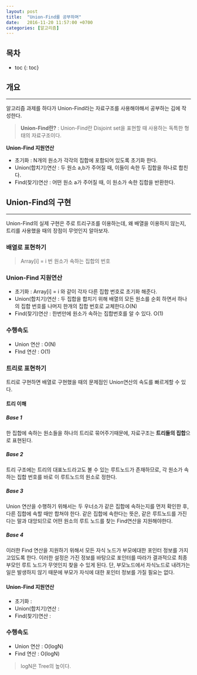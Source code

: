 ```yaml
---
layout: post
title:  "Union-Find를 공부하며"
date:   2016-11-20 11:57:00 +0700
categories: [알고리즘]
---
```

## 목차

* toc
{: toc}

## 개요
---
알고리즘 과제를 하다가 Union-Find라는 자료구조를 사용해야해서 공부하는 김에 작성한다.

>**Union-Find란?** : 
Union-Find란 Disjoint set을 표현할 때 사용하는 독특한 형태의 자료구조이다.

**Union-Find 지원연산**

- 초기화 : N개의 원소가 각각의 집합에 포함되어 있도록 초기화 한다.
- Union(합치기)연산 : 두 원소 a,b가 주어질 때, 이들이 속한 두 집합을 하나로 합친다.
- Find(찾기)연산 : 어떤 원소 a가 주어질 때, 이 원소가 속한 집합을 반환한다.

## Union-Find의 구현
---
Union-Find의 실제 구현은 주로 트리구조를 이용하는데, 왜 배열을 이용하지 않는지, 트리를 사용했을 때의 장점이 무엇인지 알아보자.

### 배열로 표현하기
> Array[i] = i 번 원소가 속하는 집합의 번호

### Union-Find 지원연산
- 초기화 : Array[i] = i 와 같이 각자 다른 집합 번호로 초기화 해준다.
- Union(합치기)연산 : 두 집합을 합치기 위해 배열의 모든 원소를 순회 하면서 하나의 집합 번호를 나머지 한개의 집합 번호로 교체한다.O(N)
- Find(찾기)연산 : 한번만에 원소가 속하는 집합번호를 알 수 있다. O(1)

### 수행속도

- Union 연산 : O(N)
- FInd 연산 : O(1)

### 트리로 표현하기

트리로 구현하면 배열로 구현했을 때의 문제점인 Union연산의 속도를 빠르게할 수 있다.

#### 트리 이해

##### Base 1

한 집합에 속하는 원소들을 하나의 트리로 묶어주기때문에, 자료구조는 **트리들의 집합**으로 표현된다.

##### Base 2

트리 구조에는 트리의 대표노드라고도 볼 수 있는 루트노드가 존재하므로, 각 원소가 속하는 집합 번호를 바로 이 루트노드의 원소로 정한다.

##### Base 3

Union 연산을 수행하기 위해서는 두 우너소가 같은 집합에 속하는지를 먼저 확인한 후, 다른 집합에 속할 때만 합쳐야 한다.
같은 집합에 속한다는 뜻은, 같은 루트노드를 가진다는 말과 대앙되므로 어떤 원소의 루트 노드를 찾는 Find연산을 지원해야한다.

##### Base 4

이러한 Find 연산을 지원하기 위해서 모든 자식 노드가 부모에대한 포인터 정보를 가지고있도록 한다. 
이러한 설정은 가진 정보를 바탕으로 포인터를 따라가 결과적으로 최종부모인 루트 노드가 무엇인지 찾을 수 있게 된다.
단, 부모노드에서 자식노드로 내려가는 일은 발생하지 않기 때문에 부모가 자식에 대한 포인터 정보를 가질 필요는 없다.

#### Union-Find 지원연산
- 초기화 : 
- Union(합치기)연산 : 
- Find(찾기)연산 : 

### 수행속도
- Union 연산 : O(logN)
- Find 연산 : O(logN)
> logN은 Tree의 높이다.